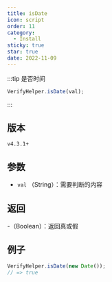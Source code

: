 ```yaml
---
title: isDate
icon: script
order: 11
category:
  - Install
sticky: true
star: true
date: 2022-11-09
---
```


:::tip 是否时间
```js
VerifyHelper.isDate(val);
```
:::

## 版本

`v4.3.1+`

## 参数

- `val` （String）：需要判断的内容

## 返回

-（Boolean）：返回真或假

## 例子

```js
VerifyHelper.isDate(new Date());
// => true
```
